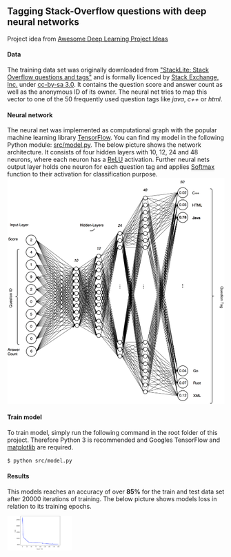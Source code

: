 ## Tagging Stack-Overflow questions with deep neural networks
Project idea from [Awesome Deep Learning Project Ideas](https://github.com/NirantK/awesome-project-ideas)

#### Data
The training data set was originally downloaded from ["StackLite: Stack Overflow questions and tags"](https://www.kaggle.com/stackoverflow/stacklite)
and is formally licenced by [Stack Exchange, Inc.](https://archive.org/details/stackexchange) under [cc-by-sa 3.0](http://creativecommons.org/licenses/by-sa/3.0/).
It contains the question score and answer count as well as the anonymous ID of its owner. The neural net tries to map this vector to one of the 50 frequently
used question tags like *java*, *c++* or *html*.

#### Neural network
The neural net was implemented as computational graph with the popular machine learning library [TensorFlow](https://www.tensorflow.org/). You can find my model in the following Python module:
[src/model.py](https://github.com/erohkohl/question-tagging/blob/master/src/model.py). The below picture shows the network architecture. It consists of four hidden layers with 10, 12, 24 and 48 neurons, where each neuron
has a [ReLU](https://en.wikipedia.org/wiki/Rectifier_(neural_networks)) activation. Further neural nets output layer holds one neuron
for each question tag and applies [Softmax](https://en.wikipedia.org/wiki/Softmax_function) function to their activation for classification purpose.
![net](data/ann.png)

#### Train model
To train model, simply run the following command in the root folder of this project. Therefore Python 3
is recommended and Googles TensorFlow and [matplotlib](https://matplotlib.org/) are required.
```bash
$ python src/model.py
```

#### Results
This models reaches an accuracy of over **85%** for the train and test data set after 20000 iterations of training. The below picture shows models loss
in relation to its training epochs.

<img src="data/loss.png" alt="Drawing" style="width: 150px;"/>
